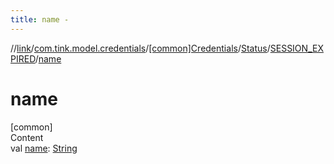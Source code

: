 ```yaml
---
title: name -
---
```

//[link](../../../../index.md)/[com.tink.model.credentials](../../../index.md)/[[common]Credentials](../../index.md)/[Status](../index.md)/[SESSION_EXPIRED](index.md)/[name](name.md)



# name  
[common]  
Content  
val [name](name.md): [String](https://kotlinlang.org/api/latest/jvm/stdlib/kotlin/-string/index.html)  



